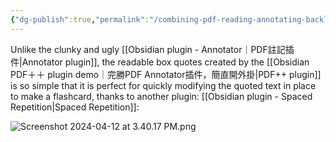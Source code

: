 ```yaml
---
{"dg-publish":true,"permalink":"/combining-pdf-reading-annotating-backlinking-for-context-and-flashcarding/","noteIcon":"2"}
---
```


Unlike the clunky and ugly [[Obsidian plugin - Annotator｜PDF註記插件\|Annotator plugin]], the readable box quotes created by the [[Obsidian PDF＋＋ plugin demo｜完勝PDF Annotator插件，簡直開外掛\|PDF++ plugin]] is so simple that it is perfect for quickly modifying the quoted text in place to make a flashcard, thanks to another plugin: [[Obsidian plugin - Spaced Repetition\|Spaced Repetition]]:

![Screenshot 2024-04-12 at 3.40.17 PM.png](/img/user/_attachments/_OB/Screenshot%202024-04-12%20at%203.40.17%20PM.png)